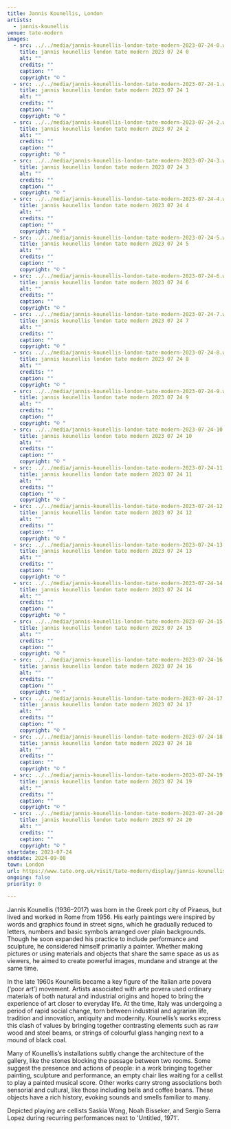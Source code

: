 ```yaml
---
title: Jannis Kounellis, London
artists:
  - jannis-kounellis
venue: tate-modern
images:
  - src: ../../media/jannis-kounellis-london-tate-modern-2023-07-24-0.webp
    title: jannis kounellis london tate modern 2023 07 24 0
    alt: ""
    credits: ""
    caption: ""
    copyright: "© "
  - src: ../../media/jannis-kounellis-london-tate-modern-2023-07-24-1.webp
    title: jannis kounellis london tate modern 2023 07 24 1
    alt: ""
    credits: ""
    caption: ""
    copyright: "© "
  - src: ../../media/jannis-kounellis-london-tate-modern-2023-07-24-2.webp
    title: jannis kounellis london tate modern 2023 07 24 2
    alt: ""
    credits: ""
    caption: ""
    copyright: "© "
  - src: ../../media/jannis-kounellis-london-tate-modern-2023-07-24-3.webp
    title: jannis kounellis london tate modern 2023 07 24 3
    alt: ""
    credits: ""
    caption: ""
    copyright: "© "
  - src: ../../media/jannis-kounellis-london-tate-modern-2023-07-24-4.webp
    title: jannis kounellis london tate modern 2023 07 24 4
    alt: ""
    credits: ""
    caption: ""
    copyright: "© "
  - src: ../../media/jannis-kounellis-london-tate-modern-2023-07-24-5.webp
    title: jannis kounellis london tate modern 2023 07 24 5
    alt: ""
    credits: ""
    caption: ""
    copyright: "© "
  - src: ../../media/jannis-kounellis-london-tate-modern-2023-07-24-6.webp
    title: jannis kounellis london tate modern 2023 07 24 6
    alt: ""
    credits: ""
    caption: ""
    copyright: "© "
  - src: ../../media/jannis-kounellis-london-tate-modern-2023-07-24-7.webp
    title: jannis kounellis london tate modern 2023 07 24 7
    alt: ""
    credits: ""
    caption: ""
    copyright: "© "
  - src: ../../media/jannis-kounellis-london-tate-modern-2023-07-24-8.webp
    title: jannis kounellis london tate modern 2023 07 24 8
    alt: ""
    credits: ""
    caption: ""
    copyright: "© "
  - src: ../../media/jannis-kounellis-london-tate-modern-2023-07-24-9.webp
    title: jannis kounellis london tate modern 2023 07 24 9
    alt: ""
    credits: ""
    caption: ""
    copyright: "© "
  - src: ../../media/jannis-kounellis-london-tate-modern-2023-07-24-10.webp
    title: jannis kounellis london tate modern 2023 07 24 10
    alt: ""
    credits: ""
    caption: ""
    copyright: "© "
  - src: ../../media/jannis-kounellis-london-tate-modern-2023-07-24-11.webp
    title: jannis kounellis london tate modern 2023 07 24 11
    alt: ""
    credits: ""
    caption: ""
    copyright: "© "
  - src: ../../media/jannis-kounellis-london-tate-modern-2023-07-24-12.webp
    title: jannis kounellis london tate modern 2023 07 24 12
    alt: ""
    credits: ""
    caption: ""
    copyright: "© "
  - src: ../../media/jannis-kounellis-london-tate-modern-2023-07-24-13.webp
    title: jannis kounellis london tate modern 2023 07 24 13
    alt: ""
    credits: ""
    caption: ""
    copyright: "© "
  - src: ../../media/jannis-kounellis-london-tate-modern-2023-07-24-14.webp
    title: jannis kounellis london tate modern 2023 07 24 14
    alt: ""
    credits: ""
    caption: ""
    copyright: "© "
  - src: ../../media/jannis-kounellis-london-tate-modern-2023-07-24-15.webp
    title: jannis kounellis london tate modern 2023 07 24 15
    alt: ""
    credits: ""
    caption: ""
    copyright: "© "
  - src: ../../media/jannis-kounellis-london-tate-modern-2023-07-24-16.webp
    title: jannis kounellis london tate modern 2023 07 24 16
    alt: ""
    credits: ""
    caption: ""
    copyright: "© "
  - src: ../../media/jannis-kounellis-london-tate-modern-2023-07-24-17.webp
    title: jannis kounellis london tate modern 2023 07 24 17
    alt: ""
    credits: ""
    caption: ""
    copyright: "© "
  - src: ../../media/jannis-kounellis-london-tate-modern-2023-07-24-18.webp
    title: jannis kounellis london tate modern 2023 07 24 18
    alt: ""
    credits: ""
    caption: ""
    copyright: "© "
  - src: ../../media/jannis-kounellis-london-tate-modern-2023-07-24-19.webp
    title: jannis kounellis london tate modern 2023 07 24 19
    alt: ""
    credits: ""
    caption: ""
    copyright: "© "
  - src: ../../media/jannis-kounellis-london-tate-modern-2023-07-24-20.webp
    title: jannis kounellis london tate modern 2023 07 24 20
    alt: ""
    credits: ""
    caption: ""
    copyright: "© "
startdate: 2023-07-24
enddate: 2024-09-08
town: London
url: https://www.tate.org.uk/visit/tate-modern/display/jannis-kounellis
ongoing: false
priority: 0

---
```


Jannis Kounellis (1936–2017) was born in the Greek port city of Piraeus, but lived and worked in Rome from 1956. His early paintings were inspired by words and graphics found in street signs, which he gradually reduced to letters, numbers and basic symbols arranged over plain backgrounds. Though he soon expanded his practice to include performance and sculpture, he considered himself primarily a painter. Whether making pictures or using materials and objects that share the same space as us as viewers, he aimed to create powerful images, mundane and strange at the same time.

In the late 1960s Kounellis became a key figure of the Italian arte povera (‘poor art’) movement. Artists associated with arte povera used ordinary materials of both natural and industrial origins and hoped to bring the experience of art closer to everyday life. At the time, Italy was undergoing a period of rapid social change, torn between industrial and agrarian life, tradition and innovation, antiquity and modernity. Kounellis’s works express this clash of values by bringing together contrasting elements such as raw wood and steel beams, or strings of colourful glass hanging next to a mound of black coal.

Many of Kounellis’s installations subtly change the architecture of the gallery, like the stones blocking the passage between two rooms. Some suggest the presence and actions of people: in a work bringing together painting, sculpture and performance, an empty chair lies waiting for a cellist to play a painted musical score. Other works carry strong associations both sensorial and cultural, like those including bells and coffee beans. These objects have a rich history, evoking sounds and smells familiar to many.

Depicted playing are cellists Saskia Wong, Noah Bisseker, and Sergio Serra Lopez during recurring performances next to 'Untitled, 1971'.